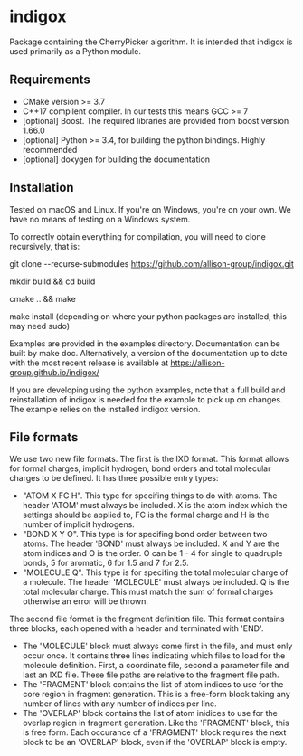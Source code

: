 # indigox

Package containing the CherryPicker algorithm. It is intended that indigox is used primarily as a Python module.

## Requirements
- CMake version >= 3.7
- C++17 compilent compiler. In our tests this means GCC >= 7
- [optional] Boost. The required libraries are provided from boost version 1.66.0
- [optional] Python >= 3.4, for building the python bindings. Highly recommended
- [optional] doxygen for building the documentation

## Installation
Tested on macOS and Linux. If you're on Windows, you're on your own. We have no means of testing on a Windows system.

To correctly obtain everything for compilation, you will need to clone recursively, that is:

git clone --recurse-submodules https://github.com/allison-group/indigox.git

mkdir build && cd build

cmake .. && make

make install  (depending on where your python packages are installed, this may need sudo)

Examples are provided in the examples directory. Documentation can be built by make doc. Alternatively, a version of the documentation up to date with the most recent release is available at https://allison-group.github.io/indigox/

If you are developing using the python examples, note that a full build and reinstallation of indigox is needed for the example to pick up on changes. The example relies on the installed indigox version. 

## File formats

We use two new file formats. The first is the IXD format. This format allows for formal charges, implicit hydrogen, bond orders and total molecular charges to be defined. It has three possible entry types:
- "ATOM  X  FC  H". This type for specifing things to do with atoms. The header 'ATOM' must always be included. X is the atom index which the settings should be applied to, FC is the formal charge and H is the number of implicit hydrogens.
- "BOND  X  Y  O". This type is for specifing bond order between two atoms. The header 'BOND' must always be included. X and Y are the atom indices and O is the order. O can be 1 - 4 for single to quadruple bonds, 5 for aromatic, 6 for 1.5 and 7 for 2.5.
- "MOLECULE  Q". This type is for specifing the total molecular charge of a molecule. The header 'MOLECULE' must always be included. Q is the total molecular charge. This must match the sum of formal charges otherwise an error will be thrown.

The second file format is the fragment definition file. This format contains three blocks, each opened with a header and terminated with 'END'.
- The 'MOLECULE' block must always come first in the file, and must only occur once. It contains three lines indicating which files to load for the molecule definition. First, a coordinate file, second a parameter file and last an IXD file. These file paths are relative to the fragment file path.
- The 'FRAGMENT' block contains the list of atom indices to use for the core region in fragment generation. This is a free-form block taking any number of lines with any number of indices per line.
- The 'OVERLAP' block contains the list of atom inidices to use for the overlap region in fragment generation. Like the 'FRAGMENT' block, this is free form. Each occurance of a 'FRAGMENT' block requires the next block to be an 'OVERLAP' block, even if the 'OVERLAP' block is empty.

